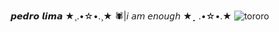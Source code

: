 𝙥𝙚𝙙𝙧𝙤 𝙡𝙞𝙢𝙖
★¸.•☆•.¸★ 
🕷|𝘪 𝘢𝘮 𝘦𝘯𝘰𝘶𝘨𝘩
★⡀.•☆•.★
![tororo](https://media.tenor.com/2PVH7hArX-0AAAAi/totoro-jumping.gif)


